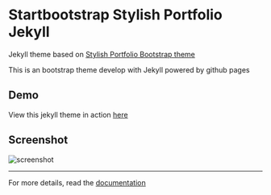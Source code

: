 # Startbootstrap Stylish Portfolio Jekyll

Jekyll theme based on [Stylish Portfolio Bootstrap theme ](https://startbootstrap.com/template-overviews/stylish-portfolio/)

This is an bootstrap theme develop with Jekyll powered by github pages

## Demo
View this jekyll theme in action [here](https://vidhyav656.github.io/startbootstrap-stylish-portfolio-jekyll/)

## Screenshot
![screenshot](https://github.com/vidhyav656/startbootstrap-stylish-portfolio-jekyll/blob/master/screenshot.jpg)


---------
For more details, read the [documentation](http://jekyllrb.com/)
